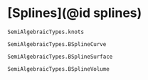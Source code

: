 # [Splines](@id splines)


```@docs 
SemiAlgebraicTypes.knots
```

```@docs 
SemiAlgebraicTypes.BSplineCurve
```

```@docs 
SemiAlgebraicTypes.BSplineSurface
```

```@docs 
SemiAlgebraicTypes.BSplineVolume
```
